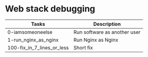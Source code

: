 # Web stack debugging

| Tasks | Description |
| ----- | ----------- |
| 0-iamsomeoneelse | Run software as another user |
| 1-run_nginx_as_nginx | Run Nginx as Nginx |
| 100-fix_in_7_lines_or_less | Short fix |
